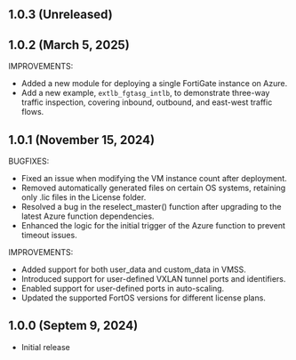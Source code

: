 ## 1.0.3 (Unreleased)

## 1.0.2 (March 5, 2025)

IMPROVEMENTS:

* Added a new module for deploying a single FortiGate instance on Azure.
* Add a new example, `extlb_fgtasg_intlb`, to demonstrate three-way traffic inspection, covering inbound, outbound, and east-west traffic flows.

## 1.0.1 (November 15, 2024)

BUGFIXES:

* Fixed an issue when modifying the VM instance count after deployment.
* Removed automatically generated files on certain OS systems, retaining only .lic files in the License folder.
* Resolved a bug in the reselect_master() function after upgrading to the latest Azure function dependencies.
* Enhanced the logic for the initial trigger of the Azure function to prevent timeout issues.

IMPROVEMENTS:

* Added support for both user_data and custom_data in VMSS.
* Introduced support for user-defined VXLAN tunnel ports and identifiers.
* Enabled support for user-defined ports in auto-scaling.
* Updated the supported FortOS versions for different license plans.

## 1.0.0 (Septem 9, 2024)

* Initial release